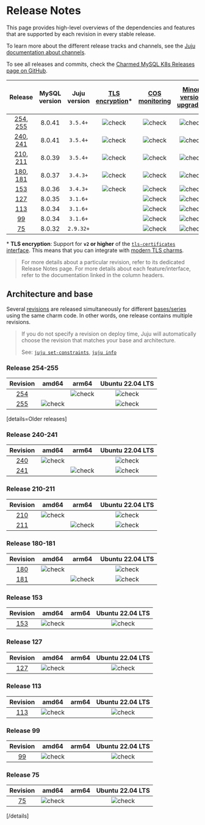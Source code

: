 # Release Notes

This page provides high-level overviews of the dependencies and features that are supported by each revision in every stable release.

To learn more about the different release tracks and channels, see the [Juju documentation about channels](https://juju.is/docs/juju/channel#heading--risk).

To see all releases and commits, check the [Charmed MySQL K8s Releases page on GitHub](https://github.com/canonical/mysql-k8s-operator/releases).

| Release | MySQL version | Juju version | [TLS encryption](/t/9655)* | [COS monitoring](/t/9981) | [Minor version upgrades](/t/11752) | [Cross-regional async replication](/t/13458) | [Point-in-time recovery](/t/9963)
|:---:|:---:|:---:|:---:|:---:|:---:|:---:|:---:|
| [254], [255] | 8.0.41 | `3.5.4+` | ![check] | ![check] | ![check] | ![check] | ![check] |
| [240], [241] | 8.0.41 | `3.5.4+` | ![check] | ![check] | ![check] | ![check] | |
| [210], [211] | 8.0.39 | `3.5.4+` | ![check] | ![check] | ![check] | ![check] | |
| [180], [181] | 8.0.37 | `3.4.3+` | ![check] | ![check] | ![check] | ![check] | |
| [153] | 8.0.36 | `3.4.3+` | ![check] | ![check] | ![check] | ![check] | |
| [127] | 8.0.35 | `3.1.6+` |  | ![check] | ![check] |  | |
| [113] | 8.0.34 | `3.1.6+` |  | ![check] | ![check] |  | |
| [99] | 8.0.34 | `3.1.6+` |  | ![check] | ![check] |  | |
| [75] | 8.0.32 | `2.9.32+` |  | ![check] | ![check] |  | |

\* **TLS encryption**: Support for **`v2` or higher** of the [`tls-certificates` interface](https://charmhub.io/tls-certificates-interface/libraries/tls_certificates). This means that you can integrate with [modern TLS charms](https://charmhub.io/topics/security-with-x-509-certificates).

>For more details about a particular revision, refer to its dedicated Release Notes page.
For more details about each feature/interface, refer to the documentation linked in the column headers.

## Architecture and base
Several [revisions](https://juju.is/docs/sdk/revision) are released simultaneously for different [bases/series](https://juju.is/docs/juju/base) using the same charm code. In other words, one release contains multiple revisions.

> If you do not specify a revision on deploy time, Juju will automatically choose the revision that matches your base and architecture. 
> 
> See: [`juju set-constraints`](https://juju.is/docs/juju/juju-set-constraints), [`juju info`](https://juju.is/docs/juju/juju-info) 

### Release 254-255

| Revision | amd64 | arm64 | Ubuntu 22.04 LTS
|:--------:|:-----:|:-----:|:-----:|
|[254]  || ![check]  | ![check]  |
|[255] |   ![check]| |  ![check] |

[details=Older releases]

### Release 240-241

| Revision | amd64 | arm64 | Ubuntu 22.04 LTS
|:--------:|:-----:|:-----:|:-----:|
|[240]  |![check] | | ![check]  |
|[241] |  | ![check]| ![check] |

### Release 210-211

| Revision | amd64 | arm64 | Ubuntu 22.04 LTS
|:--------:|:-----:|:-----:|:-----:|
|[210]  |![check] | | ![check]  |
|[211] |  | ![check]| ![check] |

### Release 180-181

| Revision | amd64 | arm64 | Ubuntu 22.04 LTS
|:--------:|:-----:|:-----:|:-----:|
|[180]  |![check] | | ![check]  |
|[181] |  | ![check]| ![check] |

### Release 153

| Revision | amd64 | arm64 | Ubuntu 22.04 LTS
|:--------:|:-----:|:-----:|:-----:|
|[153] |![check]| | ![check]   |

### Release 127

| Revision | amd64 | arm64 | Ubuntu 22.04 LTS
|:--------:|:-----:|:-----:|:-----:|
|[127] |![check]| | ![check]   |

### Release 113

| Revision | amd64 | arm64 | Ubuntu 22.04 LTS
|:--------:|:-----:|:-----:|:-----:|
|[113] |![check]| | ![check]   |

### Release 99

| Revision | amd64 | arm64 | Ubuntu 22.04 LTS
|:--------:|:-----:|:-----:|:-----:|
|[99] |![check]| | ![check]   |

### Release 75

| Revision | amd64 | arm64 | Ubuntu 22.04 LTS
|:--------:|:-----:|:-----:|:-----:|
|[75] |![check]| | ![check]   |
[/details]

<!-- LINKS -->
[255]: https://github.com/canonical/mysql-k8s-operator/releases/tag/rev255
[254]: https://github.com/canonical/mysql-k8s-operator/releases/tag/rev255
[240]: https://github.com/canonical/mysql-k8s-operator/releases/tag/rev240
[241]: https://github.com/canonical/mysql-k8s-operator/releases/tag/rev240
[210]: https://github.com/canonical/mysql-k8s-operator/releases/tag/rev210
[211]: https://github.com/canonical/mysql-k8s-operator/releases/tag/rev210
[180]: https://github.com/canonical/mysql-k8s-operator/releases/tag/rev180
[181]: https://github.com/canonical/mysql-k8s-operator/releases/tag/rev180
[153]: https://github.com/canonical/mysql-k8s-operator/releases/tag/rev153
[127]: https://github.com/canonical/mysql-k8s-operator/releases/tag/rev127
[113]: https://github.com/canonical/mysql-k8s-operator/releases/tag/rev113
[99]: https://github.com/canonical/mysql-k8s-operator/releases/tag/rev99
[75]: https://github.com/canonical/mysql-k8s-operator/releases/tag/rev75

<!-- BADGES -->
[check]: https://img.icons8.com/color/20/checkmark--v1.png